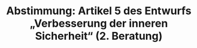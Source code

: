 ---
abstimmung:
  abstimmung: 2
  bundestagssitzung: 195
  datum: 18. Oktober 2024
  legislaturperiode: 20
categories:
- Todo
data:
- title: Abstimmungsergebnis 20241018_2.pdf
  url: /res/2025-btw/abstimmungsergebnisse/20241018_2.pdf
- title: Abstimmungsergebnis 20241018_2_xls.xlsx
  url: /res/2025-btw/abstimmungsergebnisse/20241018_2_xls.xlsx
- title: Abstimmungsergebnis 20241018_2_xls.csv
  url: /res/2025-btw/abstimmungsergebnisse_csv/20241018_2_xls.csv
documents:
- local: /res/2025-btw/drucksachen/2012805.pdf
  summary: '### Gesetzentwurf der Fraktionen SPD, BÜNDNIS 90/DIE GRÜNEN und FDP


    Dieser Gesetzentwurf zielt auf die Verbesserung der inneren Sicherheit und des
    Asylsystems in Deutschland ab, insbesondere als Reaktion auf den Terroranschlag
    in Solingen.  Er beinhaltet Änderungen in mehreren Gesetzen, um den Terrorismus
    und Extremismus effektiver zu bekämpfen und das Asylverfahren zu verschärfen.



    **Kernpunkte und Ziele:**


    * Verschärfung des Waffenrechts

    * Verschärfung des Ausländerrechts

    * Verbesserte Extremismus- und Terrorismusbekämpfung

    * Verbesserung der Finanzermittlungen im Verfassungsschutz

    * Biometrischer Abgleich von Asylsuchenden mit Internet-Daten'
  title: Drucksache 20/12805
  url: https://dserver.bundestag.de/btd/20/128/2012805.pdf
- local: /res/2025-btw/drucksachen/2013413.pdf
  summary: '### Beschlussempfehlung und Bericht des Ausschusses für Inneres und Heimat


    Der Ausschuss für Inneres und Heimat empfiehlt die Annahme von zwei Gesetzentwürfen
    zur Verbesserung der inneren Sicherheit und Terrorismusbekämpfung und lehnt drei
    Anträge der AfD ab. **Kernpunkte und Ziele:** Verbesserung der inneren Sicherheit
    und des Asylsystems, Verbesserung der Terrorismusbekämpfung, Zurückweisung von
    Drittstaatsangehörigen an den Außengrenzen, Kehrtwende in der Migrationspolitik,
    gezielte Sanktionierung von Messerangriffen.

    '
  title: Drucksache 20/13413
  url: https://dserver.bundestag.de/btd/20/134/2013413.pdf
ergebnis:
  AfD:
    enthaltung: 0
    gesamt: 76
    ja: 0
    nein: 60
    nichtabgegeben: 16
    ungueltig: 0
  BSW:
    enthaltung: 0
    gesamt: 10
    ja: 0
    nein: 8
    nichtabgegeben: 2
    ungueltig: 0
  Bündnis 90/Die Grünen:
    enthaltung: 1
    gesamt: 117
    ja: 108
    nein: 1
    nichtabgegeben: 7
    ungueltig: 0
  CDU/CSU:
    enthaltung: 0
    gesamt: 196
    ja: 0
    nein: 177
    nichtabgegeben: 19
    ungueltig: 0
  Die Linke:
    enthaltung: 0
    gesamt: 28
    ja: 0
    nein: 17
    nichtabgegeben: 11
    ungueltig: 0
  FDP:
    enthaltung: 3
    gesamt: 91
    ja: 81
    nein: 5
    nichtabgegeben: 2
    ungueltig: 0
  Fraktionslos:
    enthaltung: 0
    gesamt: 8
    ja: 0
    nein: 6
    nichtabgegeben: 2
    ungueltig: 0
  SPD:
    enthaltung: 0
    gesamt: 205
    ja: 186
    nein: 1
    nichtabgegeben: 18
    ungueltig: 0
layout: abstimmung
links:
- title: Link zu bundestag.de
  url: https://www.bundestag.de/parlament/plenum/abstimmung/abstimmung?id=930
preview: 'Deutscher Bundestag


  195. Sitzung des Deutschen Bundestages

  am Freitag, 18. Oktober 2024


  Endgültiges Ergebnis der Namentlichen Abstimmung Nr. 2


  Artikel 5 des Gesetzentwurfs der Fraktionen SPD, BÜNDNIS 90/Die GRÜNEN und FDP

  Entwurf eines Gesetzes zur Verbesserung der inneren Sicherheit und des Asylsystems

  Drs. 20/12805 und 20/13413 Buchstabe a'
tags:
- Todo
title: 'Abstimmung: Artikel 5 des Entwurfs „Verbesserung der inneren Sicherheit“ (2.
  Beratung)'
---